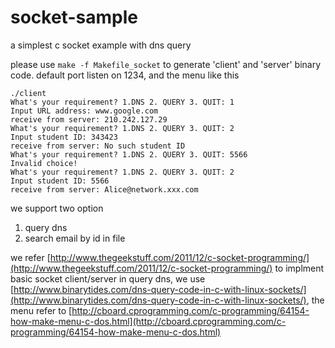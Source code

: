 # socket-sample
a simplest c socket example with dns query

please use `make -f Makefile_socket` to generate 'client' and 'server' binary code.
default port listen on 1234, and the menu like this

~~~
./client
What's your requirement? 1.DNS 2. QUERY 3. QUIT: 1
Input URL address: www.google.com
receive from server: 210.242.127.29
What's your requirement? 1.DNS 2. QUERY 3. QUIT: 2
Input student ID: 343423
receive from server: No such student ID
What's your requirement? 1.DNS 2. QUERY 3. QUIT: 5566
Invalid choice!
What's your requirement? 1.DNS 2. QUERY 3. QUIT: 2
Input student ID: 5566
receive from server: Alice@network.xxx.com
~~~

we support two option
1. query dns
2. search email by id in file


 
we refer [http://www.thegeekstuff.com/2011/12/c-socket-programming/](http://www.thegeekstuff.com/2011/12/c-socket-programming/) to implment basic socket client/server
in query dns, we use [http://www.binarytides.com/dns-query-code-in-c-with-linux-sockets/](http://www.binarytides.com/dns-query-code-in-c-with-linux-sockets/),
the menu refer to [http://cboard.cprogramming.com/c-programming/64154-how-make-menu-c-dos.html](http://cboard.cprogramming.com/c-programming/64154-how-make-menu-c-dos.html)
